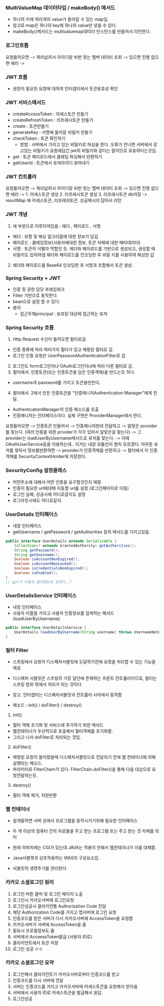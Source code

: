### MultiValueMap 데이터타입 / makeBody() 메서드
- 하나의 키에 여러개의 value가 들어갈 수 있는 map임.
- 참고로 map은 하나의 key에 하나의 value만 넣을 수 있다.
- makeBody()메서드는 multivaluemap데이터 인스턴스를 만들어서 리턴한다.


### 로그인흐름 
요청들어오면 -> 쿼리날려서 아이디랑 비번 맞는 멤버 데이터 조회 -> 있으면 진행 없으면 에러
->  


### JWT 흐름
- 권한이 필요한 요청에 대하여 인터셉터에서 토큰유효성 확인
### JWT 서비스메서드 
  - createAccessToken : 어세스토큰 만들기
  - createRefreshToken : 리프레시토큰 만들기
  - create : 토큰만들기
  - generateKey : 서명에 들어갈 비밀키 만들기
  - checkToken : 토큰 확인하기
      - 방법 : 서버에서 가지고 있는 비밀키로 파싱을 한다. 
오류가 안나면 서버에서 갖고있는 비밀키가 요청에담긴 jwt의 비밀키와 같다는 말이므로 유효하다는것임.
  - get : 토큰 페이로드에서 클레임 파싱해서 반환하기
  - getUserId : 토큰에서 유저아이디 찾아내기
 
### JWT 컨트롤러
요청들어오면 -> 쿼리날려서 아이디랑 비번 맞는 멤버 데이터 조회 -> 있으면 진행 없으면 에러
-> 1. 어세스토큰 생성 2. 리프레시토큰 생성 3. 리프레시토큰 db저장 -> resultMap 에 어세스토큰, 리프레쉬토큰, 성공메시지 담아서 리턴 


### JWT 개념
1. 세 부분으로 이루어져있음 : 헤더 , 페이로드 , 서명
  - 헤더 : 유형 및 해싱 알고리즘에 대한 정보가 담김
  - 페이로드 : 클레임정보(사용자에대한 정보, 토큰 자체에 대한 메타데이터)
  - 서명 : 토큰의 식별자 역할인 듯. 헤더와 페이로드를 기반으로 생성되고, 생성할 때 비밀키도 있어야댐
          헤더와 페이로드를 인코딩한 후 비밀 키를 사용하여 해싱한 값

2. 헤더와 페이로드를 Base64 인코딩한 후 서명과 조합해서 토큰 생성.


### Spring Security + JWT
- 인증 및 권한 담당 프레임워크
- Filter 기반으로 동작한다.
- bean으로 설정 할 수 있다.
- 용어
    - 접근주체principal : 보호된 대상에 접근하는 유저
    
### Spring Security 흐름
1. Http Request 수신이 들어오면 필터로감.
  - 인증 종류에 따라 여러가지 필터가 있고 매핑된 필터로 감.
  - 로그인 인증 요청은 UserPasswordAuthenticationFilter로 감.
2. 로그인도 form로그인이냐 OAuth로그인이냐에 따라 다른 필터로 감.
3. 필터에서. 인증토큰(또는 인증토큰을 담은 인증객체)을 만드는듯 하다.
  - username과 password를 가지고 토큰을만든다.
  
4. 필터에서. 2에서 만든 인증토큰을 "인증매니저Authentication Manager"에게 전달.
  - AuthenticationManager의 인증 메소드를 호출
  - 인증매니저는 인터페이스이다. 실제 구현은 ProviderManager에서 한다.

요청들어오면 
-> 인증토큰 만들어서 -> 인증매니저한테 전달하고 
-> 알맞은 provider를 찾는다. (여러 인증을 위한 privider가 각각 있어서 알맞은걸 찾는다) 
-> 그 provider는 loadUserByUsername메서드로 유저를 찾는다.
-> 이때 OAuthUserService등을 이용하는데.. 이거는 내장 모듈인지 뭔지 모르겠다.
아무튼 유저를 찾아서 정보를반환하면
-> provider가 인증객체를 반환하고 
-> 필터에서 이 인증객체를 SecurityContextHolder에 저장한다.

 

### SecurityConfig 설정클래스
- 어떤주소에 대해서 어떤 인증을 요구할것인지 매핑
- 인증이 필요한 url에대해 이동할 uri를 설정 (로그인페이지로 이동)
- 로그인 실패, 성공시에 어디로갈지도 설정
- 로그아웃시에도 어디로갈지.

### UserDetails 인터페이스
- 내장 인터페이스
- getUsername / getPassword / getAuthorities 등의 메서드를 가지고있음.
```java
public interface UserDetails extends Serializable {
    Collection<? extends GrantedAuthority> getAuthorities();
    String getPassword();
    String getUsername();
    boolean isAccountNonExpired();
    boolean isAccountNonLocked();
    boolean isCredentialsNonExpired();
    boolean isEnabled();
}
// gpt가 이렇게 알려줬는데 맞겟지..?
```



### UserDetailsService 인터페이스
- 내장 인터페이스
- 사용자 이름을 가지고 사용자 인증정보를 검색하는 메서드(loadUserByUsername)
```java
public interface UserDetailsService {
    UserDetails loadUserByUsername(String username) throws UsernameNotFoundException;
}

```



### 필터 Filter
- 스프링에서 요청이 디스패처서블릿에 도달하기전에 요청을 처리할 수 있는 기능을 제공
- 디스패처 서블릿은 스프링의 가장 앞단에 존재하는 프론트 컨트롤러이므로, 필터는 스프링 범위 밖에서 처리가 되는 것이다
- 참고. 인터셉터는 디스패처서블릿과 컨트롤러 사이에서 동작함

- 메소드 : init() / doFilter() / destroy()
1. init()
  - 필터 객체 초기화 및 서비스에 추가하기 위한 메서드
  - 웹컨테이너가 우선적으로 호출해서 필터객체를 초기화함.
  - 그리고 나서 doFilter로 처리되는 것임.

2. doFilter()
  - 매핑된 요청이 들어왔을때 디스패치서블릿으로 전달되기 전에 웹 컨테이너에 의해 실행되는 메소드.
  - 파라미터로 FilterChain가 있다. FilterChain.doFilter()을 통해 다음 대상으로 요청전달하는듯.
3. destroy()
  - 필터 객체 제거, 자원반환


### 웹 컨테이너
- 쉽게말하면 서버 상에서 프로그램을 동작시키기위해 필요한 인터페이스
- 두 개 이상의 컴퓨터 간의 자료들을 주고 받는 프로그램 또는 주고 받는 것 자체를 의미
- 원래 아파치에는 CGI가 있는데 JAVA는 적용이 안돼서 웹컨테이너가 이를 대체함.

- Java서블렛과 상호작용하는 WAS의 구성요소임.
- 서블릿의 생명주기를 관리한다.

### 카카오 소셜로그인 원리
1. 로그인 버튼 클릭 및 로그인 페이지 노출
2. 로그인시 카카오서버에 로그인요청
3. 로그인성공시 클라이언틍 Authorization Code 전달
4. 해당 Authorization Code를 가지고 앱서버에 로그인 요청
5. 인증코드를 받은 서버가 다시 카카오서버에 AccessToken을 요청함 
6. 카카오서버가 서버에 AccessToken을 줌
7. 필요시 프로필정보도 줌
8. 서버에서 AcceessToken발급 (사용자 ID로)
9. 클라이언트에서 토큰 저장
10. 로그인 성공 ㅇㅇ
 
### 카카오 소셜로그인 요약
1. 로그인해서 클라이언트가 카카오서버로부터 인증코드를 받고
2. 인증코드를 다시 서버에 전달
3. 서버는 인증코드를 가지고 카카오서버에 어세스토큰을 요청해서 받아옴
4. 서버에서 사용자 ID로 어세스토큰을 발급해서 응답.
5. 로그인성공 
